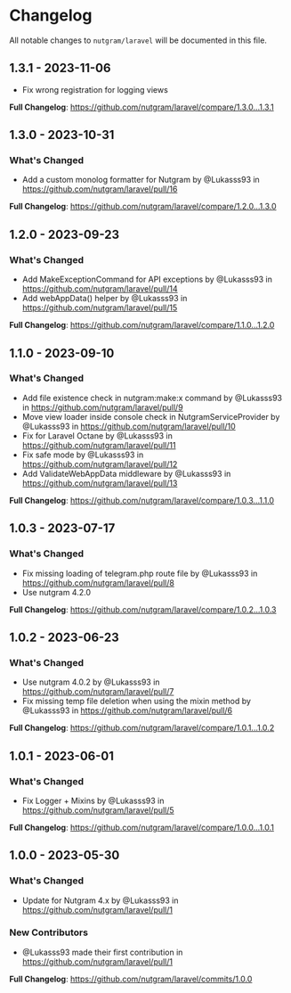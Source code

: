 # Changelog

All notable changes to `nutgram/laravel` will be documented in this file.

## 1.3.1 - 2023-11-06

- Fix wrong registration for logging views

**Full Changelog**: https://github.com/nutgram/laravel/compare/1.3.0...1.3.1

## 1.3.0 - 2023-10-31

### What's Changed

- Add a custom monolog formatter for Nutgram by @Lukasss93 in https://github.com/nutgram/laravel/pull/16

**Full Changelog**: https://github.com/nutgram/laravel/compare/1.2.0...1.3.0

## 1.2.0 - 2023-09-23

### What's Changed

- Add MakeExceptionCommand for API exceptions by @Lukasss93 in https://github.com/nutgram/laravel/pull/14
- Add webAppData() helper by @Lukasss93 in https://github.com/nutgram/laravel/pull/15

**Full Changelog**: https://github.com/nutgram/laravel/compare/1.1.0...1.2.0

## 1.1.0 - 2023-09-10

### What's Changed

- Add file existence check in nutgram:make:x command by @Lukasss93 in https://github.com/nutgram/laravel/pull/9
- Move view loader inside console check in NutgramServiceProvider by @Lukasss93 in https://github.com/nutgram/laravel/pull/10
- Fix for Laravel Octane by @Lukasss93 in https://github.com/nutgram/laravel/pull/11
- Fix safe mode by @Lukasss93 in https://github.com/nutgram/laravel/pull/12
- Add ValidateWebAppData middleware by @Lukasss93 in https://github.com/nutgram/laravel/pull/13

**Full Changelog**: https://github.com/nutgram/laravel/compare/1.0.3...1.1.0

## 1.0.3 - 2023-07-17

### What's Changed

- Fix missing loading of telegram.php route file by @Lukasss93 in https://github.com/nutgram/laravel/pull/8
- Use nutgram 4.2.0

**Full Changelog**: https://github.com/nutgram/laravel/compare/1.0.2...1.0.3

## 1.0.2 - 2023-06-23

### What's Changed

- Use nutgram 4.0.2 by @Lukasss93 in https://github.com/nutgram/laravel/pull/7
- Fix missing temp file deletion when using the mixin method by @Lukasss93 in https://github.com/nutgram/laravel/pull/6

**Full Changelog**: https://github.com/nutgram/laravel/compare/1.0.1...1.0.2

## 1.0.1 - 2023-06-01

### What's Changed

- Fix Logger + Mixins by @Lukasss93 in https://github.com/nutgram/laravel/pull/5

**Full Changelog**: https://github.com/nutgram/laravel/compare/1.0.0...1.0.1

## 1.0.0 - 2023-05-30

### What's Changed

- Update for Nutgram 4.x by @Lukasss93 in https://github.com/nutgram/laravel/pull/1

### New Contributors

- @Lukasss93 made their first contribution in https://github.com/nutgram/laravel/pull/1

**Full Changelog**: https://github.com/nutgram/laravel/commits/1.0.0
